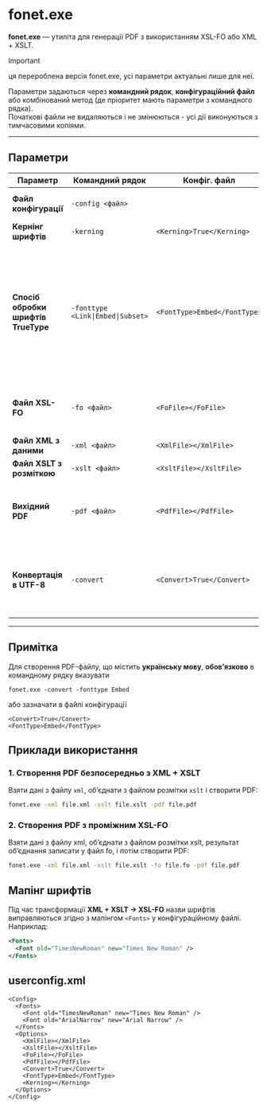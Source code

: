 # fonet.exe

**fonet.exe** — утиліта для генерації PDF з використанням XSL-FO або XML + XSLT.  
> [!IMPORTANT]
> ця перероблена версія fonet.exe, усі параметри актуальні лише для неї.

Параметри задаються через **командний рядок**, **конфігураційний файл** або комбінований метод (де пріоритет мають параметри з командного рядка).  
Початкові файли не видаляються і не змінюються - усі дії виконуються з тимчасовими копіями.  

---

## Параметри

| Параметр | Командний рядок | Конфіг. файл | Опис |
|----------|-----------------|--------------|------|
| **Файл конфігурації** | `-config <файл>` |  | Використати власний файл конфігурації |
| **Кернінг шрифтів** | `-kerning` | `<Kerning>True</Kerning>` | Увімкнути кернінг шрифтів |
| **Спосіб обробки шрифтів TrueType** | `-fonttype <Link\|Embed\|Subset>` | `<FontType>Embed</FontType>` | <ul><li>`Link` — посилатись на шрифт</li><li>`Embed` — вбудовувати шрифт у PDF</li><li>`Subset` — вбудовувати лише використані символи</li></ul> |
| **Файл XSL-FO** | `-fo <файл>` | `<FoFile></FoFile>` | Шлях до XSL-FO файлу (що вже містить дані та розмітку) |
| **Файл XML з даними** | `-xml <файл>` | `<XmlFile></XmlFile>` | Шлях до XML-файлу з даними |
| **Файл XSLT з розміткою** | `-xslt <файл>` | `<XsltFile></XsltFile>` | Шлях до XSLT-файлу розмітки |
| **Вихідний PDF** | `-pdf <файл>` | `<PdfFile></PdfFile>` | Шлях до PDF-файлу. Якщо не вказано — результат виводиться у консоль |
| **Конвертація в UTF-8** | `-convert` | `<Convert>True</Convert>` | Конвертує дані у UTF-8 та змінює декларацію на `<?xml version="1.0" encoding="UTF-8"?>` |

---

## Примітка

Для створення PDF-файлу, що містить **українську мову**, **обов’язково** в командному рядку вказувати 
```
fonet.exe -convert -fonttype Embed
```
або зазначати в файлі конфігурації
```
<Convert>True</Convert>
<FontType>Embed</FontType>
```

## Приклади використання

### 1. Створення PDF безпосередньо з XML + XSLT
Взяти дані з файлу `xml`, об’єднати з файлом розмітки `xslt` і створити PDF:  

```bash
fonet.exe -xml file.xml -xslt file.xslt -pdf file.pdf
```

### 2. Створення PDF з проміжним XSL-FO

Взяти дані з файлу xml, об’єднати з файлом розмітки xslt, результат об’єднання записати у файл fo, і потім створити PDF:

```bash
fonet.exe -xml file.xml -xslt file.xslt -fo file.fo -pdf file.pdf
```


## Мапінг шрифтів

Під час трансформації **XML + XSLT → XSL-FO** назви шрифтів виправляються згідно з мапінгом `<Fonts>` у конфігураційному файлі.  
Наприклад:

```xml
<Fonts>
  <Font old="TimesNewRoman" new="Times New Roman" />
</Fonts>
```


## userconfig.xml ##
```
<Config>
  <Fonts>
    <Font old="TimesNewRoman" new="Times New Roman" />
    <Font old="ArialNarrow" new="Arial Narrow" />
  </Fonts>
  <Options>
    <XmlFile></XmlFile>
    <XsltFile></XsltFile>
    <FoFile></FoFile>
    <PdfFile></PdfFile>
    <Convert>True</Convert>
    <FontType>Embed</FontType>
    <Kerning></Kerning>
  </Options>
</Config>
```
